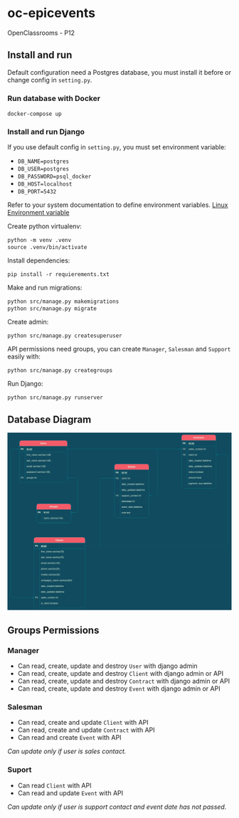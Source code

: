 # oc-epicevents

OpenClassrooms - P12

## Install and run

Default configuration need a Postgres database, you must install it before or change config in `setting.py`.

### Run database with Docker

```shell
docker-compose up
```


### Install and run Django

If you use default config in `setting.py`, you must set environment variable:
- `DB_NAME=postgres`
- `DB_USER=postgres`
- `DB_PASSWORD=psql_docker`
- `DB_HOST=localhost`
- `DB_PORT=5432`

Refer to your system documentation to define environment variables.
[Linux Environment variable](https://wiki.archlinux.org/title/Environment_variables#Per_user)


Create python virtualenv:
```shell
python -m venv .venv
source .venv/bin/activate
```

Install dependencies:
```shell
pip install -r requierements.txt
```

Make and run migrations:
```shell
python src/manage.py makemigrations
python src/manage.py migrate
```

Create admin:
```shell
python src/manage.py createsuperuser
```

API permissions need groups, you can create `Manager`, `Salesman` and `Support`
easily with:
```shell
python src/manage.py creategroups
```

Run Django:
```
python src/manage.py runserver
```

## Database Diagram

<img src="./erd.png"/>


## Groups Permissions


### Manager

- Can read, create, update and destroy `User` with django admin
- Can read, create, update and destroy `Client` with django admin or API
- Can read, create, update and destroy `Contract` with django admin or API
- Can read, create, update and destroy `Event` with django admin or API


### Salesman

- Can read, create and update `Client` with API
- Can read, create and update `Contract` with API
- Can read and create `Event` with API

*Can update only if user is sales contact.*


### Suport

- Can read `Client` with API
- Can read and update `Event` with API

*Can update only if user is support contact and event date has not passed.*
